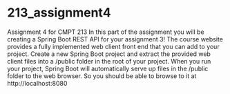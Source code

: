 # 213_assignment4
Assignment 4 for CMPT 213
In this part of the assignment you will be creating a Spring Boot REST API for your assignment 3!
The course website provides a fully implemented web client front end that you can add to your project.
Create a new Spring Boot project and extract the provided web client files into a /public folder in the
root of your project.
When you run your project, Spring Boot will automatically serve up files in the /public folder to the
web browser. So you should be able to browse to it at http://localhost:8080


